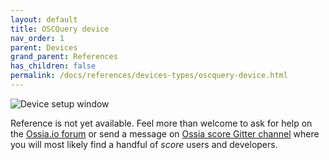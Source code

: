 ```yaml
---
layout: default
title: OSCQuery device
nav_order: 1
parent: Devices
grand_parent: References
has_children: false
permalink: /docs/references/devices-types/oscquery-device.html
---
```


![Device setup window](/score-docs/assets/images/references/devices-types/oscquery-device.png "score device setup")

Reference is not yet available. Feel more than welcome to ask for help on the [Ossia.io forum](https://forum.ossia.io) or send a message on [Ossia score Gitter channel](https://gitter.im/OSSIA/score) where you will most likely find a handful of *score* users and developers.